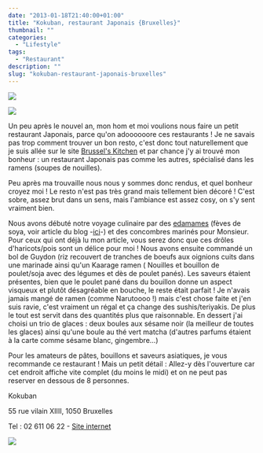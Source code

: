 ```yaml
---
date: "2013-01-18T21:40:00+01:00"
title: "Kokuban, restaurant Japonais {Bruxelles}"
thumbnail: ""
categories:
  - "Lifestyle"
tags:
  - "Restaurant"
description: ""
slug: "kokuban-restaurant-japonais-bruxelles"
---
```


[![](https://cdn.rawgit.com/crokmou/images/1.0.7/i/kokuban_restaurant_japonais_bruxelles-5014_bann-300x1791-300x179.jpg)](https://cdn.rawgit.com/crokmou/images/1.0.7/i/kokuban_restaurant_japonais_bruxelles-5014_bann-300x1791.jpg)

[![](https://cdn.rawgit.com/crokmou/images/1.0.7/i/kokuban_restaurant_japonais_bruxelles-50141.jpg)](https://cdn.rawgit.com/crokmou/images/1.0.7/i/kokuban_restaurant_japonais_bruxelles-50141.jpg)

Un peu après le nouvel an, mon hom et moi voulions nous faire un petit restaurant Japonais, parce qu'on adoooooore ces restaurants ! Je ne savais pas trop comment trouver un bon resto, c'est donc tout naturellement que je suis allée sur le site [Brussel's Kitchen](http://www.brusselskitchen.com/?p=2237) et par chance j'y ai trouvé mon bonheur : un restaurant Japonais pas comme les autres, spécialisé dans les ramens (soupes de nouilles).

Peu après ma trouvaille nous nous y sommes donc rendus, et quel bonheur croyez moi ! Le resto n'est pas très grand mais tellement bien décoré ! C'est sobre, assez brut dans un sens, mais l'ambiance est assez cosy, on s'y sent vraiment bien.

Nous avons débuté notre voyage culinaire par des [edamames](https://crokmou.com/2013/01/edamame-ou-feve-de-soya-decouverte.html) (fèves de soya, voir article du blog -[ici](https://crokmou.com/2013/01/edamame-ou-feve-de-soya-decouverte.html)-) et des concombres marinés pour Monsieur. Pour ceux qui ont déjà lu mon article, vous serez donc que ces drôles d'haricots/pois sont un délice pour moi ! Nous avons ensuite commandé un bol de Guydon (riz recouvert de tranches de boeufs aux oignions cuits dans une marinade ainsi qu'un Kaarage ramen ( Nouilles et bouillon de poulet/soja avec des légumes et dès de poulet panés). Les saveurs étaient présentes, bien que le poulet pané dans du bouillon donne un aspect visqueux et plutôt désagréable en bouche, le reste était parfait ! Je n'avais jamais mangé de ramen (comme Narutoooo !) mais c'est chose faite et j'en suis ravie, c'est vraiment un régal et ça change des sushis/teriyakis. De plus le tout est servit dans des quantités plus que raisonnable. En dessert j'ai choisi un trio de glaces : deux boules aux sésame noir (la meilleur de toutes les glaces) ainsi qu'une boule au thé vert matcha (d'autres parfums étaient à la carte comme sésame blanc, gingembre...)

Pour les amateurs de pâtes, bouillons et saveurs asiatiques, je vous recommande ce restaurant ! Mais un petit détail : Allez-y dès l'ouverture car cet endroit affiche vite complet (du moins le midi) et on ne peut pas reserver en dessous de 8 personnes.

Kokuban

55 rue vilain XIIII, 1050 Bruxelles

Tel : 02 611 06 22 - [Site internet](http://www.kokuban.be/fr/index.php)

[![](https://cdn.rawgit.com/crokmou/images/1.0.7/i/kokuban_restaurant_japonais_bruxelles1.jpg)](https://cdn.rawgit.com/crokmou/images/1.0.7/i/kokuban_restaurant_japonais_bruxelles1.jpg)
